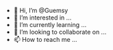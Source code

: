 - 👋 Hi, I’m @Guemsy
- 👀 I’m interested in ...
- 🌱 I’m currently learning ...
- 💞️ I’m looking to collaborate on ...
- 📫 How to reach me ...

<!---
Guemsy/Guemsy is a ✨ special ✨ repository because its `README.md` (this file) appears on your GitHub profile.
You can click the Preview link to take a look at your changes.
--->
